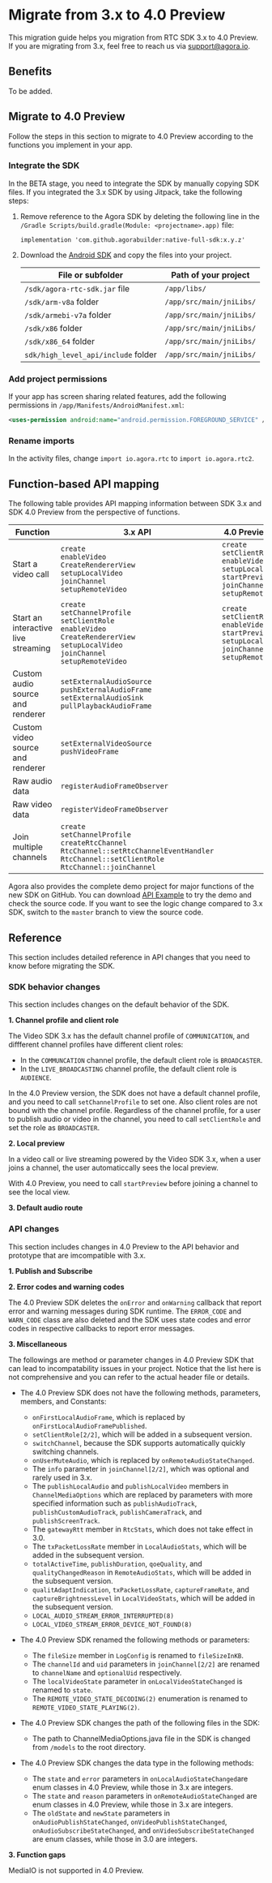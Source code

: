 # Migrate from 3.x to 4.0 Preview

This migration guide helps you migration from RTC SDK 3.x to 4.0 Preview. If you are migrating from 3.x, feel free to reach us via support@agora.io.

## Benefits

To be added.

## Migrate to 4.0 Preview

Follow the steps in this section to migrate to 4.0 Preview according to the functions you implement in your app.

### Integrate the SDK

In the BETA stage, you need to integrate the SDK by manually copying SDK files. If you integrated the 3.x SDK by using Jitpack, take the following steps:

1. Remove reference to the Agora SDK by deleting the following line in the `/Gradle Scripts/build.gradle(Module: <projectname>.app)` file:
   ```
   implementation 'com.github.agorabuilder:native-full-sdk:x.y.z'
   ```
2. Download the [Android SDK](http://10.80.1.174:8090/) and copy the files into your project.

   | File or subfolder | Path of your project |
   |---|---|
   | `/sdk/agora-rtc-sdk.jar` file | `/app/libs/` |
   | `/sdk/arm-v8a` folder | `/app/src/main/jniLibs/` |
   | `/sdk/armebi-v7a` folder | `/app/src/main/jniLibs/` |
   | `/sdk/x86` folder | `/app/src/main/jniLibs/` |
   | `/sdk/x86_64` folder | `/app/src/main/jniLibs/` |
   | `sdk/high_level_api/include` folder | `/app/src/main/jniLibs/` |

### Add project permissions

If your app has screen sharing related features, add the following permissions in `/app/Manifests/AndroidManifest.xml`:

```xml
<uses-permission android:name="android.permission.FOREGROUND_SERVICE" />
```

### Rename imports

In the activity files, change `import io.agora.rtc` to `import io.agora.rtc2`.

## Function-based API mapping

The following table provides API mapping information between SDK 3.x and SDK 4.0 Preview from the perspective of functions.

| Function | 3.x API | 4.0 Preview API |
|---|---|---|
| Start a video call  | `create`</br>`enableVideo`</br>`CreateRendererView`</br>`setupLocalVideo`</br>`joinChannel`</br>`setupRemoteVideo`</br> | `create`</br>`setClientRole`</br>`enableVideo`</br>`setupLocalVideo`</br>`startPreview`</br>`joinChannel`</br>`setupRemoteVideo`</br> |
| Start an interactive live streaming |`create`</br>`setChannelProfile`</br>`setClientRole`</br>`enableVideo`</br>`CreateRendererView`</br>`setupLocalVideo`</br>`joinChannel`</br>`setupRemoteVideo`  | `create`</br>`setClientRole`</br>`enableVideo`</br>`startPreview`</br>`setupLocalVideo`</br>`joinChannel`</br>`setupRemoteVideo` |
| Custom audio source and renderer |`setExternalAudioSource`</br>`pushExternalAudioFrame`</br>`setExternalAudioSink`</br>`pullPlaybackAudioFrame`  |  |
| Custom video source and renderer | `setExternalVideoSource`</br>`pushVideoFrame` |  |
| Raw audio data | `registerAudioFrameObserver` |  |
| Raw video data | `registerVideoFrameObserver`  |  |
| Join multiple channels | `create`</br>`setChannelProfile`</br>`createRtcChannel`</br>`RtcChannel::setRtcChannelEventHandler`</br>`RtcChannel::setClientRole`</br>`RtcChannel::joinChannel`</br> |  |

Agora also provides the complete demo project for major functions of the new SDK on GitHub. You can download [API Example](https://github.com/AgoraIO/API-Examples/tree/dev/3.6.200/Android/APIExample) to try the demo and check the source code. If you want to see the logic change compared to 3.x SDK, switch to the `master` branch to view the source code.

## Reference

This section includes detailed reference in API changes that you need to know before migrating the SDK.

### SDK behavior changes

This section includes changes on the default behavior of the SDK.

**1. Channel profile and client role**

The Video SDK 3.x has the default channel profile of `COMMUNICATION`, and diffferent channel profiles have different client roles:

- In the `COMMUNCATION` channel profile, the default client role is `BROADCASTER`.
- In the `LIVE_BROADCASTING` channel profile, the default client role is `AUDIENCE`.

In the 4.0 Preview version, the SDK does not have a default channel profile, and you need to call `setChannelProfile` to set one. Also client roles are not bound with the channel profile. Regardless of the channel profile, for a user to publish audio or video in the channel, you need to call `setClientRole` and set the role as `BROADCASTER`.

**2. Local preview**

In a video call or live streaming powered by the Video SDK 3.x, when a user joins a channel, the user automaticcally sees the local preview.

With 4.0 Preview, you need to call `startPreview` before joining a channel to see the local view.

**3. Default audio route**

### API changes

This section includes changes in 4.0 Preview to the API behavior and prototype that are imcompatible with 3.x.

**1. Publish and Subscribe**

**2. Error codes and warning codes**

The 4.0 Preview SDK deletes the `onError` and `onWarning` callback that report error and warning messages during SDK runtime. The `ERROR_CODE` and `WARN_CODE` class are also deleted and the SDK uses state codes and error codes in respective callbacks to report error messages.

**3. Miscellaneous**

The followings are method or parameter changes in 4.0 Preview SDK that can lead to incompatability issues in your project. Notice that the list here is not comprehensive and you can refer to the actual header file or details.

- The 4.0 Preview SDK does not have the following methods, parameters, members, and Constants:
  - `onFirstLocalAudioFrame`, which is replaced by `onFirstLocalAudioFramePublished`.
  - `setClientRole[2/2]`, which will be added in a subsequent version.
  - `switchChannel`, because the SDK supports automatically quickly switching channels.
  - `onUserMuteAudio`, which is replaced by `onRemoteAudioStateChanged`.
  - The `info` parameter in `joinChannel[2/2]`, which was optional and rarely used in 3.x.
  - The `publishLocalAudio` and `publishLocalVideo` members in `ChannelMediaOptions` which are replaced by parameters with more specified information such as `publishAudioTrack`, `publishCustomAudioTrack`, `publishCameraTrack`, and `publishScreenTrack`.
  - The `gatewayRtt` member in `RtcStats`, which does not take effect in 3.0.
  - The `txPacketLossRate` member in `LocalAudioStats`, which will be added in the subsequent version.
  - `totalActiveTime`, `publishDuration`, `qoeQuality`, and `qualityChangedReason` in `RemoteAudioStats`, which will be added in the subsequent version.
  - `qualitAdaptIndication`, `txPacketLossRate`, `captureFrameRate`, and `captureBrightnessLevel` in `LocalVideoStats`, which will be added in the subsequent version.
  - `LOCAL_AUDIO_STREAM_ERROR_INTERRUPTED(8)`
  - `LOCAL_VIDEO_STREAM_ERROR_DEVICE_NOT_FOUND(8)`

- The 4.0 Preview SDK renamed the following methods or parameters:
  - The `fileSize` member in `LogConfig` is renamed to `fileSizeInKB`.
  - The `channelId` and `uid` parameters in `joinChannel[2/2]` are renamed to `channelName` and `optionalUid` respectively.
  - The `localVideoState` parameter in `onLocalVideoStateChanged` is renamed to `state`.
  - The `REMOTE_VIDEO_STATE_DECODING(2)` enumeration is renamed to `REMOTE_VIDEO_STATE_PLAYING(2)`.

- The 4.0 Preview SDK changes the path of the following files in the SDK:
  - The path to ChannelMediaOptions.java file in the SDK is changed from `/models` to the root directory.

- The 4.0 Preview SDK changes the data type in the following methods:
    - The `state` and `error` parameters in `onLocalAudioStateChanged`are enum classes in 4.0 Preview, while those in 3.x are integers.
    - The `state` and `reason` parameters in `onRemoteAudioStateChanged` are enum classes in 4.0 Preview, while those in 3.x are integers.
    - The `oldState` and `newState` parameters in `onAudioPublishStateChanged`, `onVideoPublishStateChanged`, `onAudioSubscribeStateChanged`, and `onVideoSubscribeStateChanged` are enum classes, while those in 3.0 are integers. 

**3. Function gaps**

MediaIO is not supported in 4.0 Preview.



